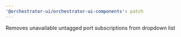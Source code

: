```yaml
---
'@orchestrator-ui/orchestrator-ui-components': patch
---
```


Removes unavailable untagged port subscriptions from dropdown list
